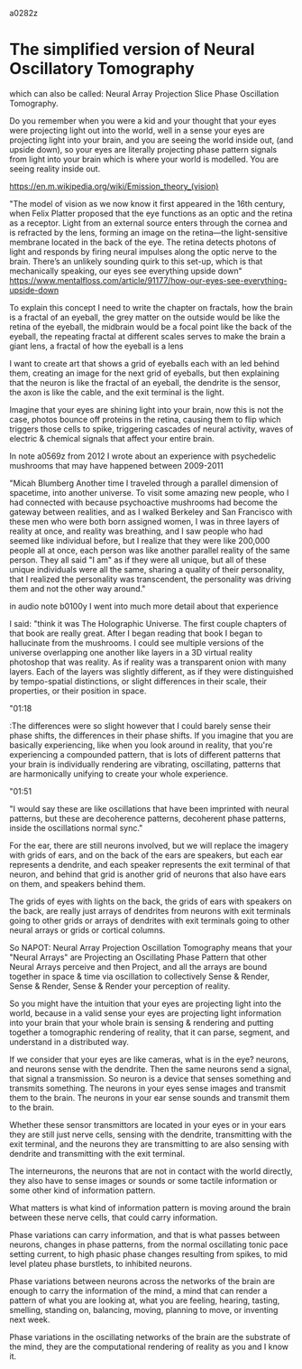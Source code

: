 a0282z

# The simplified version of Neural Oscillatory Tomography 
which can also be called: Neural Array Projection Slice Phase Oscillation Tomography.

Do you remember when you were a kid and your thought that your eyes were projecting light out into the world, well in a sense your eyes are projecting light into your brain, and you are seeing the world inside out, (and upside down), so your eyes are literally projecting phase pattern signals from light into your brain which is where your world is modelled. You are seeing reality inside out.

https://en.m.wikipedia.org/wiki/Emission_theory_(vision)

"The model of vision as we now know it first appeared in the 16th century, when Felix Platter proposed that the eye functions as an optic and the retina as a receptor. Light from an external source enters through the cornea and is refracted by the lens, forming an image on the retina—the light-sensitive membrane located in the back of the eye. The retina detects photons of light and responds by firing neural impulses along the optic nerve to the brain.
There’s an unlikely sounding quirk to this set-up, which is that mechanically speaking, our eyes see everything upside down"
https://www.mentalfloss.com/article/91177/how-our-eyes-see-everything-upside-down

To explain this concept I need to write the chapter on fractals, how the brain is a fractal of an eyeball, the grey matter on the outside would be like the retina of the eyeball, the midbrain would be a focal point like the back of the eyeball, the repeating fractal at different scales serves to make the brain a giant lens, a fractal of how the eyeball is a lens

I want to create art that shows a grid of eyeballs each with an led behind them, creating an image for the next grid of eyeballs, but then explaining that the neuron is like the fractal of an eyeball, the dendrite is the sensor, the axon is like the cable, and the exit terminal is the light.

Imagine that your eyes are shining light into your brain, now this is not the case, photos bounce off proteins in the retina, causing them to flip which triggers those cells to spike, triggering cascades of neural activity, waves of electric & chemical signals that affect your entire brain.

In note a0569z from 2012 I wrote about an experience with psychedelic mushrooms that may have happened between 2009-2011

"Micah Blumberg Another time I traveled through a parallel dimension of spacetime, into another universe. To visit some amazing new people, who I had connected with because psychoactive mushrooms had become the gateway between realities, and as I walked Berkeley and San Francisco with these men who were both born assigned women, I was in three layers of reality at once, and reality was breathing, and I saw people who had seemed like individual before, but I realize that they were like 200,000 people all at once, each person was like another parallel reality of the same person. They all said "I am" as if they were all unique, but all of these unique individuals were all the same, sharing a quality of their personality, that I realized the personality was transcendent, the personality was driving them and not the other way around."

in audio note b0100y I went into much more detail about that experience 

I said:
"think it was The Holographic Universe. The first couple chapters of that book are really great. After I began reading that book I began to hallucinate from the mushrooms. I could see multiple versions of the universe overlapping one another like layers in a 3D virtual reality photoshop that was reality. As if reality was a transparent onion with many layers. Each of the layers was slightly different, as if they were distinguished by tempo-spatial distinctions, or slight differences in their scale, their properties, or their position in space.

"01:18

:The differences were so slight however that I could barely sense their phase shifts, the differences in their phase shifts.
If you imagine that you are basically experiencing, like when you look around in reality, that you're experiencing a compounded pattern, that is lots of different patterns that your brain is individually rendering are vibrating, oscillating, patterns that are harmonically unifying to create your whole experience.

"01:51

"I would say these are like oscillations that have been imprinted with neural patterns, but these are decoherence patterns, decoherent phase patterns, inside the oscillations normal sync."

For the ear, there are still neurons involved, but we will replace the imagery with grids of ears, and on the back of the ears are speakers, but each ear represents a dendrite, and each speaker represents the exit terminal of that neuron, and behind that grid is another grid of neurons that also have ears on them, and speakers behind them.

The grids of eyes with lights on the back, the grids of ears with speakers on the back, are really just arrays of dendrites from neurons with exit terminals going to other grids or arrays of dendrites with exit terminals going to other neural arrays or grids or cortical columns.

So NAPOT: Neural Array Projection Oscillation Tomography means that your "Neural Arrays" are Projecting an Oscillating Phase Pattern that other Neural Arrays perceive and then Project, and all the arrays are bound together in space & time via oscillation to collectively Sense & Render, Sense & Render, Sense & Render your perception of reality.

So you might have the intuition that your eyes are projecting light into the world, because in a valid sense your eyes are projecting light information into your brain that your whole brain is sensing & rendering and putting together a tomographic rendering of reality, that it can parse, segment, and understand in a distributed way.

If we consider that your eyes are like cameras, what is in the eye? neurons, and neurons sense with the dendrite. Then the same neurons send a signal, that signal a transmission. So neuron is a device that senses something and transmits something. The neurons in your eyes sense images and transmit them to the brain. The neurons in your ear sense sounds and transmit them to the brain.

Whether these sensor transmittors are located in your eyes or in your ears they are still just nerve cells, sensing with the dendrite, transmitting with the exit terminal, and the neurons they are transmitting to are also sensing with dendrite and transmitting with the exit terminal.

The interneurons, the neurons that are not in contact with the world directly, they also have to sense images or sounds or some tactile information or some other kind of information pattern.

What matters is what kind of information pattern is moving around the brain between these nerve cells, that could carry information.

Phase variations can carry information, and that is what passes between neurons, changes in phase patterns, from the normal oscillating tonic pace setting current, to high phasic phase changes resulting from spikes, to mid level plateu phase burstlets, to inhibited neurons.

Phase variations between neurons across the networks of the brain are enough to carry the information of the mind, a mind that can render a pattern of what you are looking at, what you are feeling, hearing, tasting, smelling, standing on, balancing, moving, planning to move, or inventing next week.

Phase variations in the oscillating networks of the brain are the substrate of the mind, they are the computational rendering of reality as you and I know it.
